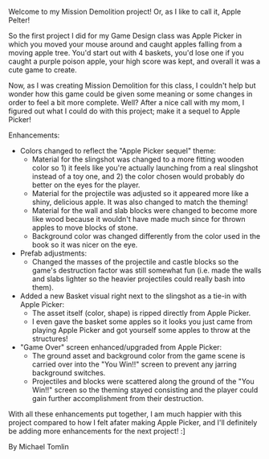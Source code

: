 Welcome to my Mission Demolition project! Or, as I like to call it, Apple Pelter!

So the first project I did for my Game Design class was Apple Picker in which you moved your mouse around and caught apples falling from a moving apple tree.
You'd start out with 4 baskets, you'd lose one if you caught a purple poison apple, your high score was kept, and overall it was a cute game to create.

Now, as I was creating Mission Demolition for this class, I couldn't help but wonder how this game could be given some meaning or some changes in order to feel a bit more complete.
Well? After a nice call with my mom, I figured out what I could do with this project; make it a sequel to Apple Picker!

Enhancements:
- Colors changed to reflect the "Apple Picker sequel" theme:
  - Material for the slingshot was changed to a more fitting wooden color so 1) it feels like you're actually launching from a real slingshot instead of a toy one, and
    2) the color chosen would probably do better on the eyes for the player.
  - Material for the projectile was adjusted so it appeared more like a shiny, delicious apple. It was also changed to match the theming!
  - Material for the wall and slab blocks were changed to become more like wood because it wouldn't have made much since for thrown apples to move blocks of stone.
  - Background color was changed differently from the color used in the book so it was nicer on the eye.
- Prefab adjustments:
  - Changed the masses of the projectile and castle blocks so the game's destruction factor was still somewhat fun (i.e. made the walls and slabs lighter so the heavier projectiles could really bash into them).
- Added a new Basket visual right next to the slingshot as a tie-in with Apple Picker:
  - The asset itself (color, shape) is ripped directly from Apple Picker.
  - I even gave the basket some apples so it looks you just came from playing Apple Picker and got yourself some apples to throw at the structures!
- "Game Over" screen enhanced/upgraded from Apple Picker:
  - The ground asset and background color from the game scene is carried over into the "You Win!!" screen to prevent any jarring background switches.
  - Projectiles and blocks were scattered along the ground of the "You Win!!" screen so the theming stayed consisting and the player could gain further accomplishment from their destruction.

With all these enhancements put together, I am much happier with this project compared to how I felt afater making Apple Picker, and I'll definitely be adding more enhancements for the next project! :]

By Michael Tomlin

